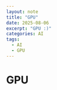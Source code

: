 ```yaml
---
layout: note
title: "GPU"
date: 2025-08-06
excerpt: "GPU :)"
categories: AI
tags:
  - AI
  - GPU
---
```


# GPU